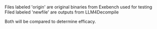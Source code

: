 Files labeled 'origin' are original binaries from Exebench used for testing
Filed labeled 'newfile' are outputs from LLM4Decompile

Both will be compared to determine efficacy.
